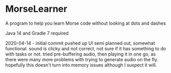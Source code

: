 # MorseLearner
A program to help you learn Morse code without looking at dots and dashes

Java 14 and Gradle 7 required

2020-04-14 - initial commit pushed up
UI semi planned out, somewhat functional. sound is clicky and not correct, not sure if it has something to do with tasks or not. tried pre-buffering audio, 
then playing it in one go, as there were many more problems with trying to generate audio on the fly. hopefully this doesn't turn into memory issues although I suspect
it will. 
